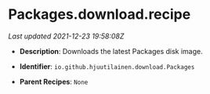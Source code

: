 # Packages.download.recipe

_Last updated 2021-12-23 19:58:08Z_

- **Description**: Downloads the latest Packages disk image.

- **Identifier**: `io.github.hjuutilainen.download.Packages`

- **Parent Recipes**: `None`